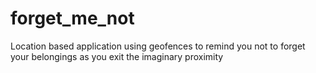 # forget_me_not
Location based application using geofences to remind you not to forget your belongings as you exit the imaginary proximity
